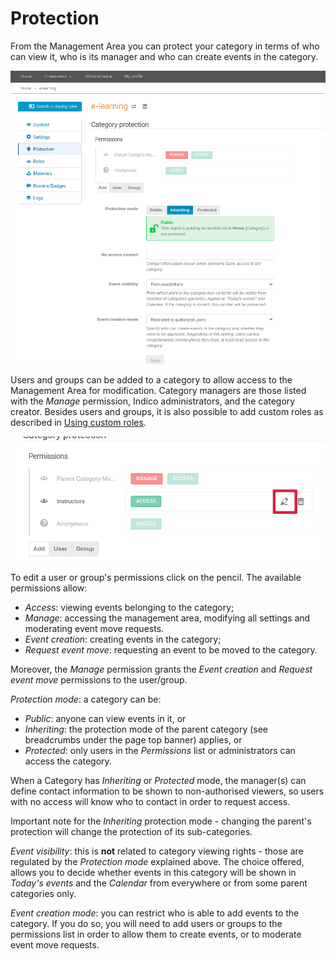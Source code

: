 # Protection

From the Management Area you can protect your category in terms of who can view it, who is its manager and who can create events in the category.

![](../assets/category_protection.png)

Users and groups can be added to a category to allow access to the Management Area for modification. Category managers are those listed with the *Manage* permission, Indico administrators, and the category creator.
Besides users and groups, it is also possible to add custom roles as described in [Using custom roles](../custom_roles.md).

![](../assets/category_protection_edit_permissions.png)

To edit a user or group's permissions click on the pencil. The available permissions allow:

- *Access*: viewing events belonging to the category;
- *Manage*: accessing the management area, modifying all settings and moderating event move requests.
- *Event creation*: creating events in the category;
- *Request event move*: requesting an event to be moved to the category.

Moreover, the *Manage* permission grants the *Event creation* and *Request event move* permissions to the user/group.

*Protection mode*: a category can be:

- *Public*: anyone can view events in it, or
- *Inheriting*: the protection mode of the parent category (see breadcrumbs under the page top banner) applies, or
- *Protected*: only users in the *Permissions* list or administrators can access the category.

When a Category has _Inheriting_ or _Protected_ mode, the manager(s) can define contact information to be shown to non-authorised viewers, so users with no access will know who to contact in order to request access.

Important note for the _Inheriting_ protection mode - changing the parent's protection will change the protection of its sub-categories.

*Event visibility*: this is **not** related to category viewing rights - those are regulated by the *Protection mode* explained above.  The choice offered, allows you to decide whether events in this category will be shown in *Today's events* and the *Calendar* from everywhere or from some parent categories only.

*Event creation mode*: you can restrict who is able to add events to the category. If you do so, you will need to add users or groups to the permissions list in order to allow them to create events, or to moderate event move requests.
